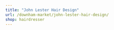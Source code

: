 ```yaml
---
title: "John Lester Hair Design"
url: /downham-market/john-lester-hair-design/
shop: hairdresser
---
```

